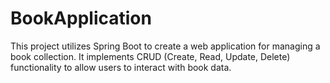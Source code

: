 # BookApplication
 This project utilizes Spring Boot to create a web application for managing a book collection. It implements CRUD (Create, Read, Update, Delete) functionality to allow users to interact with book data.
